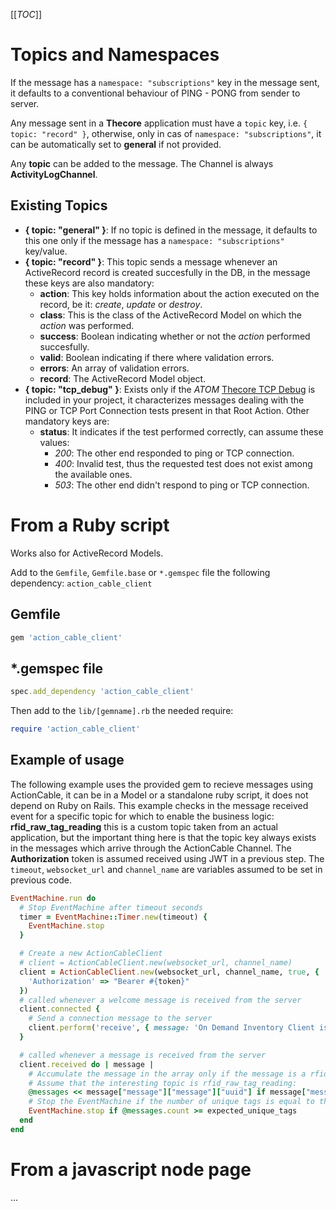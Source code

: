 [[_TOC_]]

# Topics and Namespaces

If the message has a `namespace: "subscriptions"` key in the message sent, it defaults to a conventional behaviour of PING - PONG from sender to server.

Any message sent in a **Thecore** application must have a `topic` key, i.e. `{ topic: "record" }`, otherwise, only in cas of `namespace: "subscriptions"`, it can be automatically set to **general** if not provided.

Any **topic** can be added to the message. The Channel is always **ActivityLogChannel**.

## Existing Topics

- **{ topic: "general" }**: If no topic is defined in the message, it defaults to this one only if the message has a `namespace: "subscriptions"` key/value.
- **{ topic: "record" }**: This topic sends a message whenever an ActiveRecord record is created succesfully in the DB, in the message these keys are also mandatory:
  - **action**: This key holds information about the action executed on the record, be it: *create*, *update* or *destroy*.
  - **class**: This is the class of the ActiveRecord Model on which the *action* was performed.
  - **success**: Boolean indicating whether or not the *action* performed succesfully.
  - **valid**: Boolean indicating if there where validation errors.
  - **errors**: An array of validation errors.
  - **record**: The ActiveRecord Model object.
- **{ topic: "tcp_debug" }**: Exists only if the _ATOM_ [Thecore TCP Debug](https://github.com/gabrieletassoni/thecore_tcp_debug) is included in your project, it characterizes messages dealing with the PING or TCP Port Connection tests present in that Root Action. Other mandatory keys are:
  - **status**: It indicates if the test performed correctly, can assume these values:
    - *200*: The other end responded to ping or TCP connection.
    - *400*: Invalid test, thus the requested test does not exist among the available ones.
    - *503*: The other end didn't respond to ping or TCP connection.

# From a Ruby script

Works also for ActiveRecord Models.

Add to the `Gemfile`, `Gemfile.base` or `*.gemspec` file the following dependency: `action_cable_client`

## Gemfile

```ruby
gem 'action_cable_client'
```

## *.gemspec file

```ruby
spec.add_dependency 'action_cable_client'
```

Then add to the `lib/[gemname].rb` the needed require:

```ruby
require 'action_cable_client'
```

## Example of usage

The following example uses the provided gem to recieve messages using ActionCable, it can be in a Model or a standalone ruby script, it does not depend on Ruby on Rails.
This example checks in the message received event for a specific topic for which to enable the business logic: **rfid_raw_tag_reading** this is a custom topic taken from an actual application, but the important thing here is that the topic key always exists in the messages which arrive through the ActionCable Channel.
The **Authorization** token is assumed received using JWT in a previous step.
The `timeout`, `websocket_url` and `channel_name` are variables assumed to be set in previous code.

```ruby
EventMachine.run do
  # Stop EventMachine after timeout seconds
  timer = EventMachine::Timer.new(timeout) { 
    EventMachine.stop 
  }

  # Create a new ActionCableClient
  # client = ActionCableClient.new(websocket_url, channel_name)
  client = ActionCableClient.new(websocket_url, channel_name, true, { 
    'Authorization' => "Bearer #{token}" 
  })
  # called whenever a welcome message is received from the server
  client.connected { 
    # Send a connection message to the server
    client.perform('receive', { message: 'On Demand Inventory Client is connected', topic: "home", namespace: "subscriptions" }) 
  }

  # called whenever a message is received from the server
  client.received do | message |
    # Accumulate the message in the array only if the message is a rfid_raw_tag_reading and the tag matches the regex and the rssi is greater than the threshold and the tag is not already present in the array and the number of unique tags is less than the expected number of unique tags and the interface is still in on_demand_inventory mode
    # Assume that the interesting topic is rfid_raw_tag_reading:
    @messages << message["message"]["message"]["uuid"] if message["message"]["topic"] == "rfid_raw_tag_reading"
    # Stop the EventMachine if the number of unique tags is equal to the expected number of unique tags
    EventMachine.stop if @messages.count >= expected_unique_tags
  end
end
```

# From a javascript node page

...